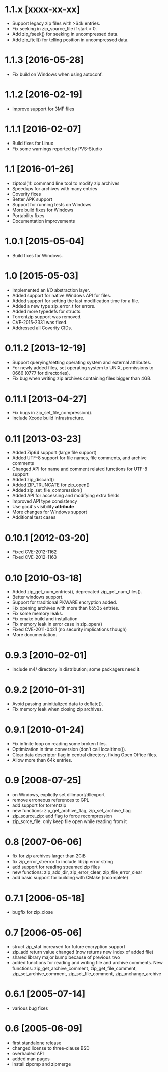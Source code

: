 1.1.x [xxxx-xx-xx]
==================

* Support legacy zip files with >64k entries.
* Fix seeking in zip_source_file if start > 0.
* Add zip_fseek() for seeking in uncompressed data.
* Add zip_ftell() for telling position in uncompressed data.

1.1.3 [2016-05-28]
==================

* Fix build on Windows when using autoconf.

1.1.2 [2016-02-19]
==================

* Improve support for 3MF files

1.1.1 [2016-02-07]
==================

* Build fixes for Linux
* Fix some warnings reported by PVS-Studio

1.1 [2016-01-26]
================

* ziptool(1): command line tool to modify zip archives
* Speedups for archives with many entries
* Coverity fixes
* Better APK support
* Support for running tests on Windows
* More build fixes for Windows
* Portability fixes
* Documentation improvements

1.0.1 [2015-05-04]
==================

* Build fixes for Windows.

1.0 [2015-05-03]
================

* Implemented an I/O abstraction layer.
* Added support for native Windows API for files.
* Added support for setting the last modification time for a file.
* Added a new type zip_error_t for errors.
* Added more typedefs for structs.
* Torrentzip support was removed.
* CVE-2015-2331 was fixed.
* Addressed all Coverity CIDs.

0.11.2 [2013-12-19]
===================

* Support querying/setting operating system and external attributes.
* For newly added files, set operating system to UNIX, permissions
  to 0666 (0777 for directories).
* Fix bug when writing zip archives containing files bigger than 4GB.

0.11.1 [2013-04-27]
===================

* Fix bugs in zip_set_file_compression().
* Include Xcode build infrastructure.

0.11 [2013-03-23]
=================

* Added Zip64 support (large file support)
* Added UTF-8 support for file names, file comments, and archive comments
* Changed API for name and comment related functions for UTF-8 support
* Added zip_discard()
* Added ZIP_TRUNCATE for zip_open()
* Added zip_set_file_compression()
* Added API for accessing and modifying extra fields
* Improved API type consistency
* Use gcc4's visibility __attribute__
* More changes for Windows support
* Additional test cases

0.10.1 [2012-03-20]
===================

* Fixed CVE-2012-1162
* Fixed CVE-2012-1163

0.10 [2010-03-18]
=================

* Added zip_get_num_entries(), deprecated zip_get_num_files().
* Better windows support.
* Support for traditional PKWARE encryption added.
* Fix opening archives with more than 65535 entries.
* Fix some memory leaks.
* Fix cmake build and installation
* Fix memory leak in error case in zip_open()
* Fixed CVE-2011-0421 (no security implications though)
* More documentation.

0.9.3 [2010-02-01]
==================

* Include m4/ directory in distribution; some packagers need it.

0.9.2 [2010-01-31]
==================

* Avoid passing uninitialized data to deflate().
* Fix memory leak when closing zip archives.

0.9.1 [2010-01-24]
==================

* Fix infinite loop on reading some broken files.
* Optimization in time conversion (don't call localtime()).
* Clear data descriptor flag in central directory, fixing Open Office files.
* Allow more than 64k entries.

0.9 [2008-07-25]
==================

* on Windows, explictly set dllimport/dllexport
* remove erroneous references to GPL
* add support for torrentzip
* new functions: zip_get_archive_flag, zip_set_archive_flag
* zip_source_zip: add flag to force recompression
* zip_sorce_file: only keep file open while reading from it

0.8 [2007-06-06]
==================

* fix for zip archives larger than 2GiB
* fix zip_error_strerror to include libzip error string
* add support for reading streamed zip files
* new functions: zip_add_dir, zip_error_clear, zip_file_error_clear
* add basic support for building with CMake (incomplete)

0.7.1 [2006-05-18]
==================

* bugfix for zip_close

0.7 [2006-05-06]
================

* struct zip_stat increased for future encryption support
* zip_add return value changed (now returns new index of added file)
* shared library major bump because of previous two
* added functions for reading and writing file and archive comments.
  New functions: zip_get_archive_comment, zip_get_file_comment,
  zip_set_archive_comment, zip_set_file_comment, zip_unchange_archive

0.6.1 [2005-07-14]
==================

* various bug fixes

0.6 [2005-06-09]
================

* first standalone release
* changed license to three-clause BSD
* overhauled API
* added man pages
* install zipcmp and zipmerge
